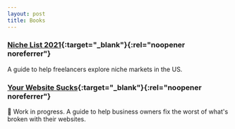 ```yaml
---
layout: post
title: Books
---
```


### [Niche List 2021](https://gum.co/niche-list){:target="_blank"}{:rel="noopener noreferrer"}
A guide to help freelancers explore niche markets in the US.

### [Your Website Sucks](https://yourwebsitesucks.fyi/){:target="_blank"}{:rel="noopener noreferrer"}
🚧 Work in progress. A guide to help business owners fix the worst of what's broken with their websites.


